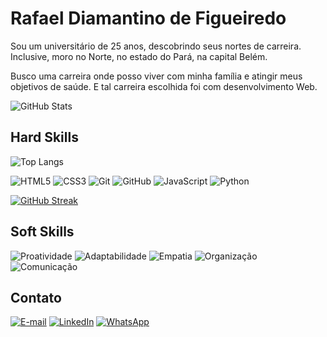 # Rafael Diamantino de Figueiredo 


Sou um universitário de 25 anos, descobrindo seus nortes de carreira. Inclusive, moro no Norte, no estado do Pará, na capital Belém.

Busco uma carreira onde posso viver com minha família e atingir meus objetivos de saúde. E tal carreira escolhida foi com desenvolvimento Web.


![GitHub Stats](https://github-readme-stats.vercel.app/api?username=rafaeldfigueiredo&theme=transparent&bg_color=000&border_color=30A3DC&show_icons=true&icon_color=30A3DC&title_color=E94D5F&text_color=FFF)

## Hard Skills

![Top Langs](https://github-readme-stats-git-masterrstaa-rickstaa.vercel.app/api/top-langs/?username=rafaeldfigueiredo&layout=compact&bg_color=000&border_color=30A3DC&title_color=E94D5F&text_color=FFF)

![HTML5](https://img.shields.io/badge/HTML5-000?style=for-the-badge&logo=html5)
![CSS3](https://img.shields.io/badge/CSS3-000?style=for-the-badge&logo=css3&logoColor=264CE4)
![Git](https://img.shields.io/badge/Git-000?style=for-the-badge&logo=Git&logoColor=#F05032)
![GitHub](https://img.shields.io/badge/GitHub-000?style=for-the-badge&logo=GitHub&logoColor=#181717)
![JavaScript](https://img.shields.io/badge/JavaScript-000?style=for-the-badge&logo=javascript)
![Python](https://img.shields.io/badge/Python-000?style=for-the-badge&logo=python)

[![GitHub Streak](https://streak-stats.demolab.com/?user=rafaeldfigueiredo&theme=bear&background=000&border=30A3DC&dates=FFF)](https://git.io/streak-stats)

## Soft Skills
![Proatividade](https://img.shields.io/badge/Proatividade-423?style=for-the-badge)
![Adaptabilidade](https://img.shields.io/badge/Adaptabilidade-428?style=for-the-badge)
![Empatia](https://img.shields.io/badge/Empatia-143?style=for-the-badge)
![Organização](https://img.shields.io/badge/Organização-103?style=for-the-badge)
![Comunicação](https://img.shields.io/badge/Comunicação-910?style=for-the-badge)

## Contato
[![E-mail](https://img.shields.io/badge/-Email-000?style=for-the-badge&logo=microsoft-outlook&logoColor=007BFF)](mailto:rafaeldfigueiredo)
[![LinkedIn](https://img.shields.io/badge/LinkedIn-000?style=for-the-badge&logo=linkedin&logoColor=0E76A8)](https://www.linkedin.com/in/rafael-diamantino-de-figueiredo-8969261b7/)
[![WhatsApp](https://img.shields.io/badge/WhatsApp-25D366?style=for-the-badge&logo=whatsapp&logoColor=white)](https://wa.me/5591982209680)